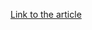 [Link to the article](https://dragos.com/blog/industry-news/new-ics-threat-activity-group-stibnite/)

